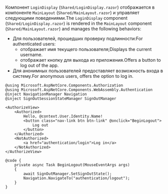 <span data-ttu-id="e72f5-101">Компонент `LoginDisplay` (`Shared/LoginDisplay.razor`) отображается в компоненте `MainLayout` (`Shared/MainLayout.razor`) и управляет следующими поведениями.</span><span class="sxs-lookup"><span data-stu-id="e72f5-101">The `LoginDisplay` component (`Shared/LoginDisplay.razor`) is rendered in the `MainLayout` component (`Shared/MainLayout.razor`) and manages the following behaviors:</span></span>

* <span data-ttu-id="e72f5-102">Для пользователей, прошедших проверку подлинности:</span><span class="sxs-lookup"><span data-stu-id="e72f5-102">For authenticated users:</span></span>
  * <span data-ttu-id="e72f5-103">отображает имя текущего пользователя;</span><span class="sxs-lookup"><span data-stu-id="e72f5-103">Displays the current username.</span></span>
  * <span data-ttu-id="e72f5-104">отображает кнопку для выхода из приложения.</span><span class="sxs-lookup"><span data-stu-id="e72f5-104">Offers a button to log out of the app.</span></span>
* <span data-ttu-id="e72f5-105">Для анонимных пользователей предоставляет возможность входа в систему.</span><span class="sxs-lookup"><span data-stu-id="e72f5-105">For anonymous users, offers the option to log in.</span></span>

```razor
@using Microsoft.AspNetCore.Components.Authorization
@using Microsoft.AspNetCore.Components.WebAssembly.Authentication
@inject NavigationManager Navigation
@inject SignOutSessionStateManager SignOutManager

<AuthorizeView>
    <Authorized>
        Hello, @context.User.Identity.Name!
        <button class="nav-link btn btn-link" @onclick="BeginLogout">
            Log out
        </button>
    </Authorized>
    <NotAuthorized>
        <a href="authentication/login">Log in</a>
    </NotAuthorized>
</AuthorizeView>

@code {
    private async Task BeginLogout(MouseEventArgs args)
    {
        await SignOutManager.SetSignOutState();
        Navigation.NavigateTo("authentication/logout");
    }
}
```
